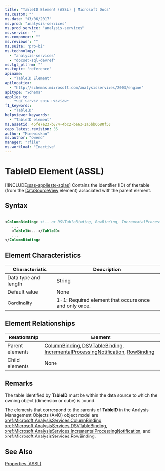 ```yaml
---
title: "TableID Element (ASSL) | Microsoft Docs"
ms.custom: ""
ms.date: "03/06/2017"
ms.prod: "analysis-services"
ms.prod_service: "analysis-services"
ms.service: ""
ms.component: ""
ms.reviewer: ""
ms.suite: "pro-bi"
ms.technology: 
  - "analysis-services"
  - "docset-sql-devref"
ms.tgt_pltfrm: ""
ms.topic: "reference"
apiname: 
  - "TableID Element"
apilocation: 
  - "http://schemas.microsoft.com/analysisservices/2003/engine"
apitype: "Schema"
applies_to: 
  - "SQL Server 2016 Preview"
f1_keywords: 
  - "TableID"
helpviewer_keywords: 
  - "TableID element"
ms.assetid: 45fe7e23-b274-4bc2-be63-1a5bb6680f51
caps.latest.revision: 36
author: "Minewiskan"
ms.author: "owend"
manager: "kfile"
ms.workload: "Inactive"
---
```

# TableID Element (ASSL)
[!INCLUDE[ssas-appliesto-sqlas](../../../includes/ssas-appliesto-sqlas.md)]
  Contains the identifier (ID) of the table (from the [DataSourceView](../../../analysis-services/scripting/objects/datasourceview-element-assl.md) element) associated with the parent element.  
  
## Syntax  
  
```xml  
  
<ColumnBinding> <!-- or DSVTableBinding, RowBinding, IncrementalProcessingNotification -->  
   ...  
   <TableID>...</TableID>  
   ...  
</ColumnBinding>  
```  
  
## Element Characteristics  
  
|Characteristic|Description|  
|--------------------|-----------------|  
|Data type and length|String|  
|Default value|None|  
|Cardinality|1-1: Required element that occurs once and only once.|  
  
## Element Relationships  
  
|Relationship|Element|  
|------------------|-------------|  
|Parent elements|[ColumnBinding](../../../analysis-services/scripting/data-type/columnbinding-data-type-assl.md), [DSVTableBinding](../../../analysis-services/scripting/data-type/dsvtablebinding-data-type-assl.md), [IncrementalProcessingNotification](../../../analysis-services/scripting/objects/incrementalprocessingnotification-element-assl.md), [RowBinding](../../../analysis-services/scripting/data-type/rowbinding-data-type-assl.md)|  
|Child elements|None|  
  
## Remarks  
 The table identified by **TableID** must be within the data source to which the owning object (dimension or cube) is bound.  
  
 The elements that correspond to the parents of **TableID** in the Analysis Management Objects (AMO) object model are <xref:Microsoft.AnalysisServices.ColumnBinding>, <xref:Microsoft.AnalysisServices.DSVTableBinding>, <xref:Microsoft.AnalysisServices.IncrementalProcessingNotification>, and <xref:Microsoft.AnalysisServices.RowBinding>.  
  
## See Also  
 [Properties &#40;ASSL&#41;](../../../analysis-services/scripting/properties/properties-assl.md)  
  
  
